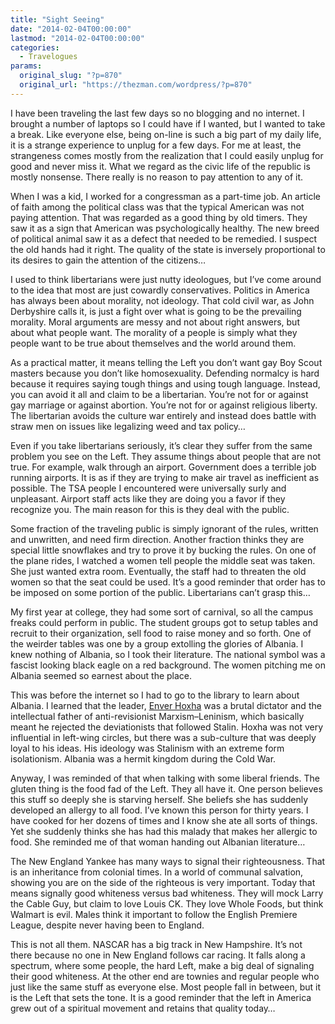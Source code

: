 ```yaml
---
title: "Sight Seeing"
date: "2014-02-04T00:00:00"
lastmod: "2014-02-04T00:00:00"
categories:
  - Travelogues
params:
  original_slug: "?p=870"
  original_url: "https://thezman.com/wordpress/?p=870"
---
```


I have been traveling the last few days so no blogging and no internet.
I brought a number of laptops so I could have if I wanted, but I wanted
to take a break. Like everyone else, being on-line is such a big part of
my daily life, it is a strange experience to unplug for a few days. For
me at least, the strangeness comes mostly from the realization that I
could easily unplug for good and never miss it. What we regard as the
civic life of the republic is mostly nonsense. There really is no reason
to pay attention to any of it.

When I was a kid, I worked for a congressman as a part-time job. An
article of faith among the political class was that the typical American
was not paying attention. That was regarded as a good thing by old
timers. They saw it as a sign that American was psychologically healthy.
The new breed of political animal saw it as a defect that needed to be
remedied. I suspect the old hands had it right. The quality of the state
is inversely proportional to its desires to gain the attention of the
citizens…

I used to think libertarians were just nutty ideologues, but I’ve come
around to the idea that most are just cowardly conservatives. Politics
in America has always been about morality, not ideology. That cold civil
war, as John Derbyshire calls it, is just a fight over what is going to
be the prevailing morality. Moral arguments are messy and not about
right answers, but about what people want. The morality of a people is
simply what they people want to be true about themselves and the world
around them.

As a practical matter, it means telling the Left you don’t want gay Boy
Scout masters because you don’t like homosexuality. Defending normalcy
is hard because it requires saying tough things and using tough
language. Instead, you can avoid it all and claim to be a libertarian.
You’re not for or against gay marriage or against abortion. You’re not
for or against religious liberty. The libertarian avoids the culture war
entirely and instead does battle with straw men on issues like
legalizing weed and tax policy…

Even if you take libertarians seriously, it’s clear they suffer from the
same problem you see on the Left. They assume things about people that
are not true. For example, walk through an airport. Government does a
terrible job running airports. It is as if they are trying to make air
travel as inefficient as possible. The TSA people I encountered were
universally surly and unpleasant. Airport staff acts like they are doing
you a favor if they recognize you. The main reason for this is they deal
with the public.

Some fraction of the traveling public is simply ignorant of the rules,
written and unwritten, and need firm direction. Another fraction thinks
they are special little snowflakes and try to prove it by bucking the
rules. On one of the plane rides, I watched a women tell people the
middle seat was taken. She just wanted extra room. Eventually, the staff
had to threaten the old women so that the seat could be used. It’s a
good reminder that order has to be imposed on some portion of the
public. Libertarians can’t grasp this…

My first year at college, they had some sort of carnival, so all the
campus freaks could perform in public. The student groups got to setup
tables and recruit to their organization, sell food to raise money and
so forth. One of the weirder tables was one by a group extolling the
glories of Albania. I knew nothing of Albania, so I took their
literature. The national symbol was a fascist looking black eagle on a
red background. The women pitching me on Albania seemed so earnest about
the place.

This was before the internet so I had to go to the library to learn
about Albania. I learned that the leader, [Enver
Hoxha](http://en.wikipedia.org/wiki/Enver_Hoxha) was a brutal dictator
and the intellectual father of anti-revisionist Marxism–Leninism, which
basically meant he rejected the deviationists that followed Stalin.
Hoxha was not very influential in left-wing circles, but there was a
sub-culture that was deeply loyal to his ideas. His ideology was
Stalinism with an extreme form isolationism. Albania was a hermit
kingdom during the Cold War.

Anyway, I was reminded of that when talking with some liberal friends.
The gluten thing is the food fad of the Left. They all have it. One
person believes this stuff so deeply she is starving herself. She
beliefs she has suddenly developed an allergy to all food. I’ve known
this person for thirty years. I have cooked for her dozens of times and
I know she ate all sorts of things. Yet she suddenly thinks she has had
this malady that makes her allergic to food. She reminded me of that
woman handing out Albanian literature…

The New England Yankee has many ways to signal their righteousness. That
is an inheritance from colonial times. In a world of communal salvation,
showing you are on the side of the righteous is very important. Today
that means signally good whiteness versus bad whiteness. They will mock
Larry the Cable Guy, but claim to love Louis CK. They love Whole Foods,
but think Walmart is evil. Males think it important to follow the
English Premiere League, despite never having been to England.

This is not all them. NASCAR has a big track in New Hampshire. It’s not
there because no one in New England follows car racing. It falls along a
spectrum, where some people, the hard Left, make a big deal of signaling
their good whiteness. At the other end are townies and regular people
who just like the same stuff as everyone else. Most people fall in
between, but it is the Left that sets the tone. It is a good reminder
that the left in America grew out of a spiritual movement and retains
that quality today…
